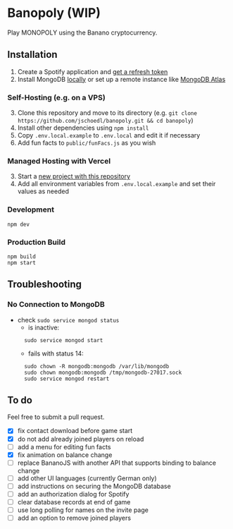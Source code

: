 # Banopoly (WIP)

Play MONOPOLY using the Banano cryptocurrency.

## Installation
1. Create a Spotify application and [get a refresh token](https://benwiz.com/blog/create-spotify-refresh-token/)
2. Install MongoDB [locally](https://docs.mongodb.com/manual/administration/install-community/) or set up a remote instance like [MongoDB Atlas](https://www.mongodb.com/de-de/pricing)

### Self-Hosting (e.g. on a VPS)
3. Clone this repository and move to its directory (e.g. ```git clone https://github.com/jschoedl/banopoly.git && cd banopoly```)
4. Install other dependencies using ```npm install```
5. Copy ```.env.local.example``` to ```.env.local``` and edit it if necessary
6. Add fun facts to ```public/funFacs.js``` as you wish

### Managed Hosting with Vercel
3. Start a [new project with this repository](https://vercel.com/new/clone?s=https%3A%2F%2Fgithub.com%2Fjschoedl%2Fbanopoly)
4. Add all environment variables from ```.env.local.example``` and set their values as needed

### Development
```shell
npm dev
```

### Production Build
```shell
npm build
npm start
```

## Troubleshooting

### No Connection to MongoDB
* check ```sudo service mongod status```
  * is inactive:
  ```shell
    sudo service mongod start
  ```
  * fails with status 14: 
  ```shell
    sudo chown -R mongodb:mongodb /var/lib/mongodb
    sudo chown mongodb:mongodb /tmp/mongodb-27017.sock
    sudo service mongod restart
  ```

## To do
Feel free to submit a pull request.

- [x] fix contact download before game start
- [x] do not add already joined players on reload
- [ ] add a menu for editing fun facts
- [x] fix animation on balance change
- [ ] replace BananoJS with another API that supports binding to balance change
- [ ] add other UI languages (currently German only)
- [ ] add instructions on securing the MongoDB database
- [ ] add an authorization dialog for Spotify
- [ ] clear database records at end of game
- [ ] use long polling for names on the invite page
- [ ] add an option to remove joined players
